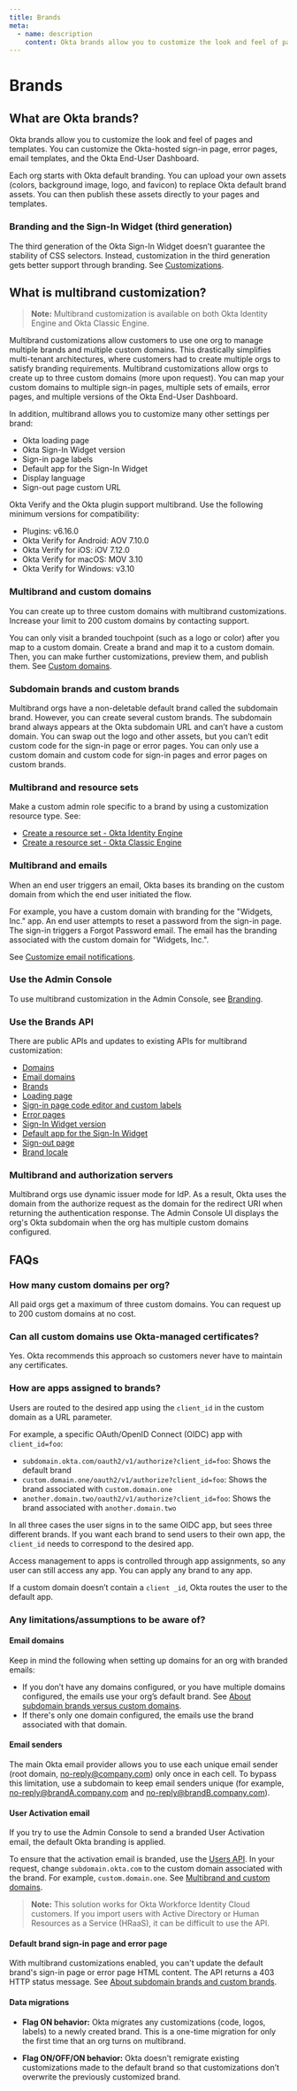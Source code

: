 ```yaml
---
title: Brands
meta:
  - name: description
    content: Okta brands allow you to customize the look and feel of pages and templates, such as the Okta-hosted sign-in page, error pages, email templates, and the Okta End-User Dashboard.
---
```


# Brands

## What are Okta brands?

Okta brands allow you to customize the look and feel of pages and templates. You can customize the Okta-hosted sign-in page, error pages, email templates, and the Okta End-User Dashboard.

Each org starts with Okta default branding. You can upload your own assets (colors, background image, logo, and favicon) to replace Okta default brand assets. You can then publish these assets directly to your pages and templates.

### Branding and the Sign-In Widget (third generation)

<ApiLifecycle access="ea" />

The third generation of the Okta Sign-In Widget doesn’t guarantee the stability of CSS selectors. Instead, customization in the third generation gets better support through branding. See [Customizations](https://developer.okta.com/docs/api/openapi/okta-management/management/tag/Customization/).

## What is multibrand customization?

> **Note:** Multibrand customization is available on both Okta Identity Engine and Okta Classic Engine.

Multibrand customizations allow customers to use one org to manage multiple brands and multiple custom domains. This drastically simplifies multi-tenant architectures, where customers had to create multiple orgs to satisfy branding requirements. Multibrand customizations allow orgs to create up to three custom domains (more upon request). You can map your custom domains to multiple sign-in pages, multiple sets of emails, error pages, and multiple versions of the Okta End-User Dashboard.

In addition, multibrand allows you to customize many other settings per brand:

- Okta loading page
- Okta Sign-In Widget version
- Sign-in page labels
- Default app for the Sign-In Widget
- Display language
- Sign-out page custom URL

Okta Verify and the Okta plugin support multibrand. Use the following minimum versions for compatibility:

- Plugins: v6.16.0
- Okta Verify for Android: AOV 7.10.0
- Okta Verify for iOS: iOV 7.12.0
- Okta Verify for macOS: MOV 3.10
- Okta Verify for Windows: v3.10

### Multibrand and custom domains

You can create up to three custom domains with multibrand customizations. Increase your limit to 200 custom domains by contacting support.

You can only visit a branded touchpoint (such as a logo or color) after you map to a custom domain. Create a brand and map it to a custom domain. Then, you can make further customizations, preview them, and publish them. See [Custom domains](/docs/guides/custom-url-domain/main/#about-okta-domain-customization).

### Subdomain brands and custom brands

Multibrand orgs have a non-deletable default brand called the subdomain brand. However, you can create several custom brands. The subdomain brand always appears at the Okta subdomain URL and can’t have a custom domain. You can swap out the logo and other assets, but you can’t edit custom code for the sign-in page or error pages. You can only use a custom domain and custom code for sign-in pages and error pages on custom brands.

### Multibrand and resource sets

Make a custom admin role specific to a brand by using a customization resource type. See:

- [Create a resource set - Okta Identity Engine](https://help.okta.com/okta_help.htm?type=oie&id=ext-create-resource-set)
- [Create a resource set - Okta Classic Engine](https://help.okta.com/okta_help.htm?id=ext-create-resource-set)

### Multibrand and emails

When an end user triggers an email, Okta bases its branding on the custom domain from which the end user initiated the flow.

For example, you have a custom domain with branding for the "Widgets, Inc." app. An end user attempts to reset a password from the sign-in page. The sign-in triggers a Forgot Password email. The email has the branding associated with the custom domain for "Widgets, Inc.".

See [Customize email notifications](/docs/guides/custom-email/main/).

### Use the Admin Console

To use multibrand customization in the Admin Console, see [Branding](https://help.okta.com/okta_help.htm?type=oie&id=csh-branding).

### Use the Brands API

There are public APIs and updates to existing APIs for multibrand customization:

- [Domains](https://developer.okta.com/docs/api/openapi/okta-management/management/tag/CustomDomain/)
- [Email domains](https://developer.okta.com/docs/api/openapi/okta-management/management/tag/EmailDomain/)
- [Brands](https://developer.okta.com/docs/api/openapi/okta-management/management/tag/Customization/)
- [Loading page](https://developer.okta.com/docs/api/openapi/okta-management/management/tag/Customization/#tag/Customization/operation/listBrandThemes)
- [Sign-in page code editor and custom labels](https://developer.okta.com/docs/api/openapi/okta-management/management/tag/Customization/#tag/Customization/operation/getSignInPage)
- [Error pages](https://developer.okta.com/docs/api/openapi/okta-management/management/tag/Customization/#tag/Customization/operation/getErrorPage)
- [Sign-In Widget version](https://developer.okta.com/docs/api/openapi/okta-management/management/tag/Customization/#tag/Customization/operation/listAllSignInWidgetVersions)
- [Default app for the Sign-In Widget](https://developer.okta.com/docs/api/openapi/okta-management/management/tag/Customization/#tag/Customization/operation/listBrands)
- [Sign-out page](https://developer.okta.com/docs/api/openapi/okta-management/management/tag/Customization/#tag/Customization/operation/getSignOutPageSettings)
- [Brand locale](https://developer.okta.com/docs/api/openapi/okta-management/management/tag/Customization/#tag/Customization/operation/listBrands)

### Multibrand and authorization servers

Multibrand orgs use dynamic issuer mode for IdP. As a result, Okta uses the domain from the authorize request as the domain for the redirect URI when returning the authentication response. The Admin Console UI displays the org's Okta subdomain when the org has multiple custom domains configured.

## FAQs

### How many custom domains per org?

All paid orgs get a maximum of three custom domains. You can request up to 200 custom domains at no cost.

### Can all custom domains use Okta-managed certificates?

Yes. Okta recommends this approach so customers never have to maintain any certificates.

### How are apps assigned to brands?

Users are routed to the desired app using the `client_id` in the custom domain as a URL parameter.

For example, a specific OAuth/OpenID Connect (OIDC) app with `client_id=foo`:

- `subdomain.okta.com/oauth2/v1/authorize?client_id=foo`: Shows the default brand
- `custom.domain.one/oauth2/v1/authorize?client_id=foo`: Shows the brand associated with `custom.domain.one`
- `another.domain.two/oauth2/v1/authorize?client_id=foo`: Shows the brand associated with `another.domain.two`

In all three cases the user signs in to the same OIDC app, but sees three different brands. If you want each brand to send users to their own app, the `client_id` needs to correspond to the desired app.

Access management to apps is controlled through app assignments, so any user can still access any app. You can apply any brand to any app.

If a custom domain doesn’t contain a `client _id`, Okta routes the user to the default app.

### Any limitations/assumptions to be aware of?

#### Email domains

Keep in mind the following when setting up domains for an org with branded emails:

- If you don’t have any domains configured, or you have multiple domains configured, the emails use your org’s default brand. See [About subdomain brands versus custom domains](#about-subdomain-brands-and-custom-brands).
- If there's only one domain configured, the emails use the brand associated with that domain.

#### Email senders

The main Okta email provider allows you to use each unique email sender (root domain, no-reply@company.com) only once in each cell. To bypass this limitation, use a subdomain to keep email senders unique (for example, no-reply@brandA.company.com and no-reply@brandB.company.com).

#### User Activation email

If you try to use the Admin Console to send a branded User Activation email, the default Okta branding is applied.

To ensure that the activation email is branded, use the [Users API](https://developer.okta.com/docs/api/openapi/okta-management/management/tag/User/#tag/User/operation/activateUser). In your request, change `subdomain.okta.com` to the custom domain associated with the brand. For example, `custom.domain.one`. See [Multibrand and custom domains](#multibrand-and-custom-domains).

> **Note:** This solution works for Okta Workforce Identity Cloud customers. If you import users with Active Directory or Human Resources as a Service (HRaaS), it can be difficult to use the API.

#### Default brand sign-in page and error page

With multibrand customizations enabled, you can't update the default brand's sign-in page or error page HTML content. The API returns a 403 HTTP status message. See [About subdomain brands and custom brands](#about-subdomain-brands-and-custom-brands).

#### Data migrations

- **Flag ON behavior:** Okta migrates any customizations (code, logos, labels) to a newly created brand. This is a one-time migration for only the first time that an org turns on multibrand.

- **Flag ON/OFF/ON behavior:** Okta doesn't remigrate existing customizations made to the default brand so that customizations don’t overwrite the previously customized brand.
